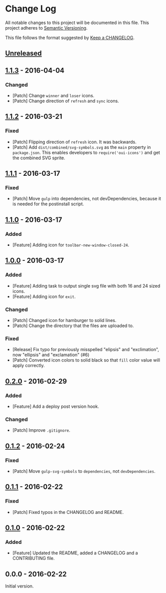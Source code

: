 # Change Log
All notable changes to this project will be documented in this file.
This project adheres to [Semantic Versioning](http://semver.org/).

This file follows the format suggested by [Keep a CHANGELOG](https://github.com/olivierlacan/keep-a-changelog).

## [Unreleased][Unreleased]

## [1.1.3][1.1.3] - 2016-04-04
### Changed
- [Patch] Change `winner` and `loser` icons.
- [Patch] Change direction of `refresh` and `sync` icons.

## [1.1.2][1.1.2] - 2016-03-21
### Fixed
- [Patch] Flipping direction of `refresh` icon. It was backwards.
- [Patch] Add `dist/combined/svg-symbols.svg` as the `main` property in `package.json`. This enables developers to `require('oui-icons')` and get the combined SVG sprite.

## [1.1.1][1.1.1] - 2016-03-17
### Fixed
- [Patch] Move `gulp` into dependencies, not devDependencies, because it is needed for the postinstall script.

## [1.1.0][1.1.0] - 2016-03-17
### Added
- [Feature] Adding icon for `toolbar-new-window-closed-24`.

## [1.0.0][1.0.0] - 2016-03-17
### Added
- [Feature] Adding task to output single svg file with both 16 and 24 sized icons.
- [Feature] Adding icon for `exit`.

### Changed
- [Patch] Changed icon for hamburger to solid lines.
- [Patch] Change the directory that the files are uploaded to.

### Fixed
- [Release] Fix typo for previously misspelled "elipsis" and "exclimation", now "ellipsis" and "exclamation" (#6)
- [Patch] Converted icon colors to solid black so that `fill` color value will apply correctly.

## [0.2.0][0.2.0] - 2016-02-29
### Added
- [Feature] Add a deploy post version hook.

### Changed
- [Patch] Improve `.gitignore`.

## [0.1.2][0.1.2] - 2016-02-24
### Fixed
- [Patch] Move `gulp-svg-symbols` to `dependencies`, not `devDependencies`.

## [0.1.1][0.1.1] - 2016-02-22
### Fixed
- [Patch] Fixed typos in the CHANGELOG and README.

## [0.1.0][0.1.0] - 2016-02-22
### Added
- [Feature] Updated the README, added a CHANGELOG and a CONTRIBUTING file.

## 0.0.0 - 2016-02-22
Initial version.

[Unreleased]: https://github.com/optimizely/oui-icons/compare/v1.1.3...HEAD
[0.1.0]: https://github.com/optimizely/oui-icons/compare/v0.0.0...v0.1.0
[0.1.1]: https://github.com/optimizely/oui-icons/compare/v0.1.0...v0.1.1
[0.1.2]: https://github.com/optimizely/oui-icons/compare/v0.1.1...v0.1.2
[0.2.0]: https://github.com/optimizely/oui-icons/compare/v0.1.2...v0.2.0
[1.0.0]: https://github.com/optimizely/oui-icons/compare/v0.2.0...v1.0.0
[1.1.0]: https://github.com/optimizely/oui-icons/compare/v1.0.0...v1.1.0
[1.1.1]: https://github.com/optimizely/oui-icons/compare/v1.1.0...v1.1.1
[1.1.2]: https://github.com/optimizely/oui-icons/compare/v1.1.1...v1.1.2
[1.1.3]: https://github.com/optimizely/oui-icons/compare/v1.1.2...v1.1.3
